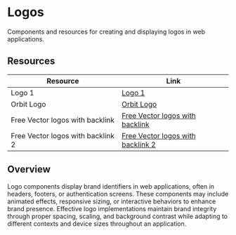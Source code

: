 # Logos

Components and resources for creating and displaying logos in web applications.

## Resources

| Resource | Link |
|---|---|
| Logo 1 | [Logo 1](https://codepen.io/mkmueller/pen/dCEhA) |
| Orbit Logo | [Orbit Logo](https://codepen.io/guerreiro/pen/obhzc) |
| Free Vector logos with backlink | [Free Vector logos with backlink](https://www.freepik.com/search?format=search&page=2&query=search+engine) |
| Free Vector logos with backlink 2 | [Free Vector logos with backlink 2](pngtree.com) |

## Overview

Logo components display brand identifiers in web applications, often in headers, footers, or authentication screens. These components may include animated effects, responsive sizing, or interactive behaviors to enhance brand presence. Effective logo implementations maintain brand integrity through proper spacing, scaling, and background contrast while adapting to different contexts and device sizes throughout an application. 